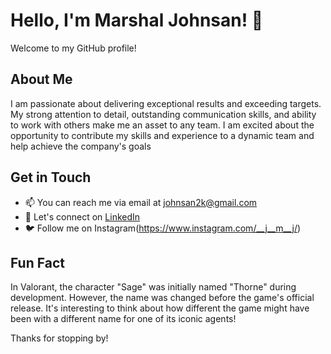 

<!--
**Johnsan0327/Johnsan0327** is a ✨ _special_ ✨ repository because its `README.md` (this file) appears on your GitHub profile.

Here are some ideas to get you started:

- 🔭 I’m currently working on ...
- 🌱 I’m currently learning ...
- 👯 I’m looking to collaborate on ...
- 🤔 I’m looking for help with ...
- 💬 Ask me about ...
- 📫 How to reach me: ...
- 😄 Pronouns: ...
- ⚡ Fun fact: ...
-->
# Hello, I'm Marshal Johnsan! 👋

Welcome to my GitHub profile!

## About Me

I am passionate about delivering exceptional results and exceeding targets. My strong attention to detail, outstanding communication skills, and ability to work with others make me an asset to any team. I am excited about the opportunity to contribute my skills and experience to a dynamic team and help achieve the company's goals


## Get in Touch

- 📫 You can reach me via email at johnsan2k@gmail.com
- 💬 Let's connect on [LinkedIn]((https://www.linkedin.com/in/marshal-johnsan-20aa312b6/))
- 🐦 Follow me on Instagram(https://www.instagram.com/__j__m__j/)

## Fun Fact

In Valorant, the character "Sage" was initially named "Thorne" during development. However, the name was changed before the game's official release. It's interesting to think about how different the game might have been with a different name for one of its iconic agents!

Thanks for stopping by!

